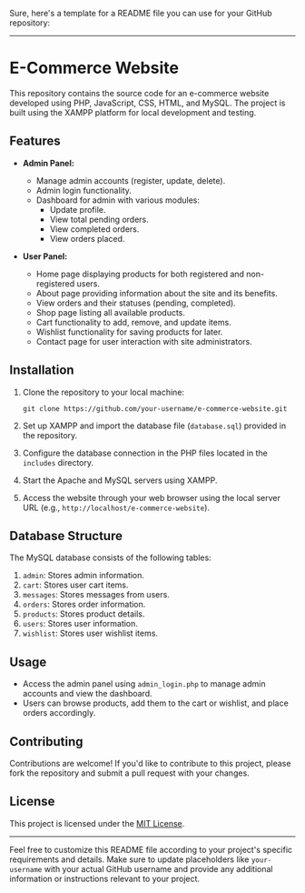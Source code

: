 Sure, here's a template for a README file you can use for your GitHub repository:

---

# E-Commerce Website

This repository contains the source code for an e-commerce website developed using PHP, JavaScript, CSS, HTML, and MySQL. The project is built using the XAMPP platform for local development and testing.

## Features

- **Admin Panel:**
  - Manage admin accounts (register, update, delete).
  - Admin login functionality.
  - Dashboard for admin with various modules:
    - Update profile.
    - View total pending orders.
    - View completed orders.
    - View orders placed.

- **User Panel:**
  - Home page displaying products for both registered and non-registered users.
  - About page providing information about the site and its benefits.
  - View orders and their statuses (pending, completed).
  - Shop page listing all available products.
  - Cart functionality to add, remove, and update items.
  - Wishlist functionality for saving products for later.
  - Contact page for user interaction with site administrators.

## Installation

1. Clone the repository to your local machine:

   ```
   git clone https://github.com/your-username/e-commerce-website.git
   ```

2. Set up XAMPP and import the database file (`database.sql`) provided in the repository.

3. Configure the database connection in the PHP files located in the `includes` directory.

4. Start the Apache and MySQL servers using XAMPP.

5. Access the website through your web browser using the local server URL (e.g., `http://localhost/e-commerce-website`).

## Database Structure

The MySQL database consists of the following tables:

1. `admin`: Stores admin information.
2. `cart`: Stores user cart items.
3. `messages`: Stores messages from users.
4. `orders`: Stores order information.
5. `products`: Stores product details.
6. `users`: Stores user information.
7. `wishlist`: Stores user wishlist items.

## Usage

- Access the admin panel using `admin_login.php` to manage admin accounts and view the dashboard.
- Users can browse products, add them to the cart or wishlist, and place orders accordingly.

## Contributing

Contributions are welcome! If you'd like to contribute to this project, please fork the repository and submit a pull request with your changes.

## License

This project is licensed under the [MIT License](LICENSE).

---

Feel free to customize this README file according to your project's specific requirements and details. Make sure to update placeholders like `your-username` with your actual GitHub username and provide any additional information or instructions relevant to your project.
